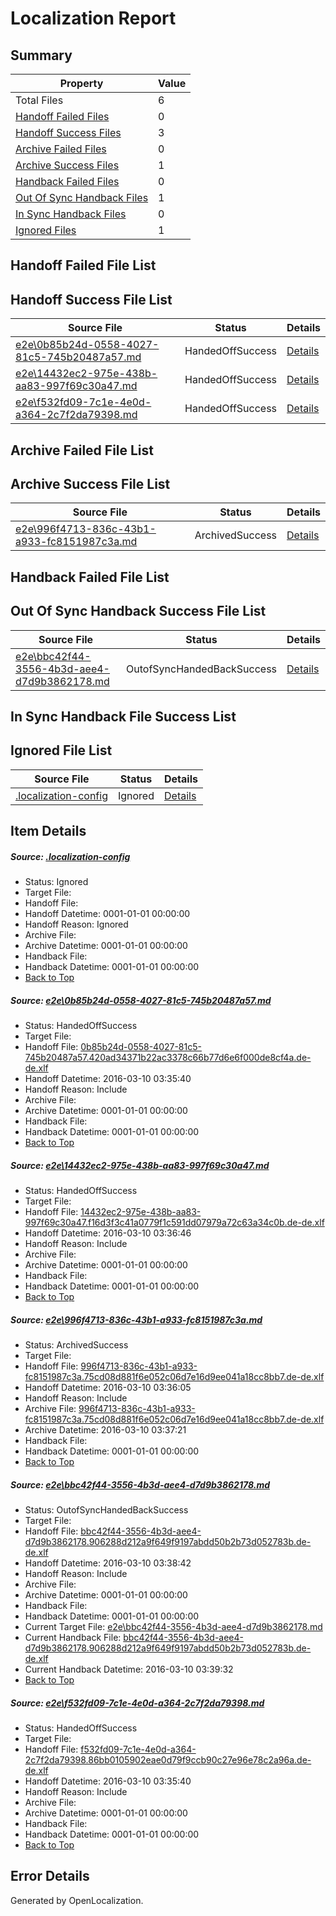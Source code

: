 # <a name='report-top'></a> Localization Report

## Summary
 Property | Value 
 -------- | ----- 
 Total Files | 6
[ Handoff Failed Files ](#handoff-failed-list)| 0
[ Handoff Success Files ](#handoff-success-list)| 3
[ Archive Failed Files ](#archive-failed-list)| 0
[ Archive Success Files ](#archive-success-list)| 1
[ Handback Failed Files ](#handback-failed-list)| 0
[ Out Of Sync Handback Files ](#outofsync-handback-success-list)| 1
[ In Sync Handback Files ](#insync-handback-success-list)| 0
[ Ignored Files ](#ignored-list)| 1

## <a name='handoff-failed-list'></a> Handoff Failed File List

## <a name='handoff-success-list'></a> Handoff Success File List
 Source File | Status | Details 
 ----------- | ------ | ------- 
 [e2e\0b85b24d-0558-4027-81c5-745b20487a57.md](https://github.com/OpenLocalizationTest/oltest/blob/36fd24e5b1ae63b1938796a6fc7b5ab5250f0030/e2e/0b85b24d-0558-4027-81c5-745b20487a57.md) | HandedOffSuccess | [Details](#bb4d49230783adea16cdec38feaccee8cfb971da1)
 [e2e\14432ec2-975e-438b-aa83-997f69c30a47.md](https://github.com/OpenLocalizationTest/oltest/blob/f82563b94da2897eefacc31e23f503de28036b0a/e2e/14432ec2-975e-438b-aa83-997f69c30a47.md) | HandedOffSuccess | [Details](#57d943d6bb087dec27400ceff37e0228b5f26e152)
 [e2e\f532fd09-7c1e-4e0d-a364-2c7f2da79398.md](https://github.com/OpenLocalizationTest/oltest/blob/36fd24e5b1ae63b1938796a6fc7b5ab5250f0030/e2e/f532fd09-7c1e-4e0d-a364-2c7f2da79398.md) | HandedOffSuccess | [Details](#55d02f116a091fb29e3d0a5e7a28359838c1066a5)

## <a name='archive-failed-list'></a> Archive Failed File List

## <a name='archive-success-list'></a> Archive Success File List
 Source File | Status | Details 
 ----------- | ------ | ------- 
 [e2e\996f4713-836c-43b1-a933-fc8151987c3a.md](https://github.com/OpenLocalizationTest/oltest/blob/a5d761ba3e6618a9ef5b9c730b6f4db74bed5019/e2e/996f4713-836c-43b1-a933-fc8151987c3a.md) | ArchivedSuccess | [Details](#bbde69f0dffc9c2edccad6a245b8d506e5f911b43)

## <a name='handback-failed-list'></a> Handback Failed File List

## <a name='outofsync-handback-success-list'></a> Out Of Sync Handback Success File List
 Source File | Status | Details 
 ----------- | ------ | ------- 
 [e2e\bbc42f44-3556-4b3d-aee4-d7d9b3862178.md](https://github.com/OpenLocalizationTest/oltest/blob/6034ac2fab271c0e23080ad6008e211827a50ece/e2e/bbc42f44-3556-4b3d-aee4-d7d9b3862178.md) | OutofSyncHandedBackSuccess | [Details](#3a411c8e437cdb0debfed9057230fec763b1dbd64)

## <a name='insync-handback-success-list'></a> In Sync Handback File Success List

## <a name='ignored-list'></a> Ignored File List
 Source File | Status | Details 
 ----------- | ------ | ------- 
 [.localization-config](https://github.com/OpenLocalizationTest/oltest/blob/6034ac2fab271c0e23080ad6008e211827a50ece/.localization-config) | Ignored | [Details](#66aca4b1c2f43b14ec41e0e427345df94af1d5e10)

## Item Details
##### <a name='66aca4b1c2f43b14ec41e0e427345df94af1d5e10'></a> Source: [.localization-config](https://github.com/OpenLocalizationTest/oltest/blob/6034ac2fab271c0e23080ad6008e211827a50ece/.localization-config)
* Status: Ignored
* Target File: 
* Handoff File: 
* Handoff Datetime: 0001-01-01 00:00:00
* Handoff Reason: Ignored
* Archive File: 
* Archive Datetime: 0001-01-01 00:00:00
* Handback File: 
* Handback Datetime: 0001-01-01 00:00:00
* [Back to Top](#report-top)

##### <a name='bb4d49230783adea16cdec38feaccee8cfb971da1'></a> Source: [e2e\0b85b24d-0558-4027-81c5-745b20487a57.md](https://github.com/OpenLocalizationTest/oltest/blob/36fd24e5b1ae63b1938796a6fc7b5ab5250f0030/e2e/0b85b24d-0558-4027-81c5-745b20487a57.md)
* Status: HandedOffSuccess
* Target File: 
* Handoff File: [0b85b24d-0558-4027-81c5-745b20487a57.420ad34371b22ac3378c66b77d6e6f000de8cf4a.de-de.xlf](https://github.com/OpenLocalizationTestOrg/olhandoff/blob/b7ebbc5a50379b88deb3ed64df41c7aa1c6fa0b1/ol-handoff/OpenLocalizationTestOrg/oltest.de-de/xinjiang/ht/0b85b24d-0558-4027-81c5-745b20487a57.420ad34371b22ac3378c66b77d6e6f000de8cf4a.de-de.xlf)
* Handoff Datetime: 2016-03-10 03:35:40
* Handoff Reason: Include
* Archive File: 
* Archive Datetime: 0001-01-01 00:00:00
* Handback File: 
* Handback Datetime: 0001-01-01 00:00:00
* [Back to Top](#report-top)

##### <a name='57d943d6bb087dec27400ceff37e0228b5f26e152'></a> Source: [e2e\14432ec2-975e-438b-aa83-997f69c30a47.md](https://github.com/OpenLocalizationTest/oltest/blob/f82563b94da2897eefacc31e23f503de28036b0a/e2e/14432ec2-975e-438b-aa83-997f69c30a47.md)
* Status: HandedOffSuccess
* Target File: 
* Handoff File: [14432ec2-975e-438b-aa83-997f69c30a47.f16d3f3c41a0779f1c591dd07979a72c63a34c0b.de-de.xlf](https://github.com/OpenLocalizationTestOrg/olhandoff/blob/51250fcc2bb6ae38bf5e2c71c752c777f936b804/ol-handoff/OpenLocalizationTestOrg/oltest.de-de/xinjiang/ht/14432ec2-975e-438b-aa83-997f69c30a47.f16d3f3c41a0779f1c591dd07979a72c63a34c0b.de-de.xlf)
* Handoff Datetime: 2016-03-10 03:36:46
* Handoff Reason: Include
* Archive File: 
* Archive Datetime: 0001-01-01 00:00:00
* Handback File: 
* Handback Datetime: 0001-01-01 00:00:00
* [Back to Top](#report-top)

##### <a name='bbde69f0dffc9c2edccad6a245b8d506e5f911b43'></a> Source: [e2e\996f4713-836c-43b1-a933-fc8151987c3a.md](https://github.com/OpenLocalizationTest/oltest/blob/a5d761ba3e6618a9ef5b9c730b6f4db74bed5019/e2e/996f4713-836c-43b1-a933-fc8151987c3a.md)
* Status: ArchivedSuccess
* Target File: 
* Handoff File: [996f4713-836c-43b1-a933-fc8151987c3a.75cd08d881f6e052c06d7e16d9ee041a18cc8bb7.de-de.xlf](https://github.com/OpenLocalizationTestOrg/olhandoff/blob/60a16b61f5c538d6dde492a679ddc2fab0887a39/ol-handoff/OpenLocalizationTestOrg/oltest.de-de/xinjiang/ht/996f4713-836c-43b1-a933-fc8151987c3a.75cd08d881f6e052c06d7e16d9ee041a18cc8bb7.de-de.xlf)
* Handoff Datetime: 2016-03-10 03:36:05
* Handoff Reason: Include
* Archive File: [996f4713-836c-43b1-a933-fc8151987c3a.75cd08d881f6e052c06d7e16d9ee041a18cc8bb7.de-de.xlf](https://github.com/OpenLocalizationTestOrg/olhandoff/blob/6330f3bc9032268bdd9333e8383bd8b6ebe02566/ol-handoff/OpenLocalizationTestOrg/oltest.de-de/xinjiang/ht/archive/996f4713-836c-43b1-a933-fc8151987c3a.75cd08d881f6e052c06d7e16d9ee041a18cc8bb7.de-de.xlf)
* Archive Datetime: 2016-03-10 03:37:21
* Handback File: 
* Handback Datetime: 0001-01-01 00:00:00
* [Back to Top](#report-top)

##### <a name='3a411c8e437cdb0debfed9057230fec763b1dbd64'></a> Source: [e2e\bbc42f44-3556-4b3d-aee4-d7d9b3862178.md](https://github.com/OpenLocalizationTest/oltest/blob/6034ac2fab271c0e23080ad6008e211827a50ece/e2e/bbc42f44-3556-4b3d-aee4-d7d9b3862178.md)
* Status: OutofSyncHandedBackSuccess
* Target File: 
* Handoff File: [bbc42f44-3556-4b3d-aee4-d7d9b3862178.906288d212a9f649f9197abdd50b2b73d052783b.de-de.xlf](https://github.com/OpenLocalizationTestOrg/olhandoff/blob/037c1023b15c994f9ff767dfc6d8336125443a0f/ol-handoff/OpenLocalizationTestOrg/oltest.de-de/xinjiang/ht/bbc42f44-3556-4b3d-aee4-d7d9b3862178.906288d212a9f649f9197abdd50b2b73d052783b.de-de.xlf)
* Handoff Datetime: 2016-03-10 03:38:42
* Handoff Reason: Include
* Archive File: 
* Archive Datetime: 0001-01-01 00:00:00
* Handback File: 
* Handback Datetime: 0001-01-01 00:00:00
* Current Target File: [e2e\bbc42f44-3556-4b3d-aee4-d7d9b3862178.md](https://github.com/OpenLocalizationTestOrg/oltest.de-de/blob/8acd5bd142e95a3cb9e4f8a52edbed5a88e78af1/e2e/bbc42f44-3556-4b3d-aee4-d7d9b3862178.md)
* Current Handback File: [bbc42f44-3556-4b3d-aee4-d7d9b3862178.906288d212a9f649f9197abdd50b2b73d052783b.de-de.xlf](https://github.com/OpenLocalizationTestOrg/olhandback/blob/096ae9020148fb340bacb5b3920ba84ae4523902/ol-handback/OpenLocalizationTestOrg/oltest.de-de/xinjiang/ht/bbc42f44-3556-4b3d-aee4-d7d9b3862178.906288d212a9f649f9197abdd50b2b73d052783b.de-de.xlf)
* Current Handback Datetime: 2016-03-10 03:39:32
* [Back to Top](#report-top)

##### <a name='55d02f116a091fb29e3d0a5e7a28359838c1066a5'></a> Source: [e2e\f532fd09-7c1e-4e0d-a364-2c7f2da79398.md](https://github.com/OpenLocalizationTest/oltest/blob/36fd24e5b1ae63b1938796a6fc7b5ab5250f0030/e2e/f532fd09-7c1e-4e0d-a364-2c7f2da79398.md)
* Status: HandedOffSuccess
* Target File: 
* Handoff File: [f532fd09-7c1e-4e0d-a364-2c7f2da79398.86bb0105902eae0d79f9ccb90c27e96e78c2a96a.de-de.xlf](https://github.com/OpenLocalizationTestOrg/olhandoff/blob/b7ebbc5a50379b88deb3ed64df41c7aa1c6fa0b1/ol-handoff/OpenLocalizationTestOrg/oltest.de-de/xinjiang/ht/f532fd09-7c1e-4e0d-a364-2c7f2da79398.86bb0105902eae0d79f9ccb90c27e96e78c2a96a.de-de.xlf)
* Handoff Datetime: 2016-03-10 03:35:40
* Handoff Reason: Include
* Archive File: 
* Archive Datetime: 0001-01-01 00:00:00
* Handback File: 
* Handback Datetime: 0001-01-01 00:00:00
* [Back to Top](#report-top)


## Error Details

Generated by OpenLocalization.
